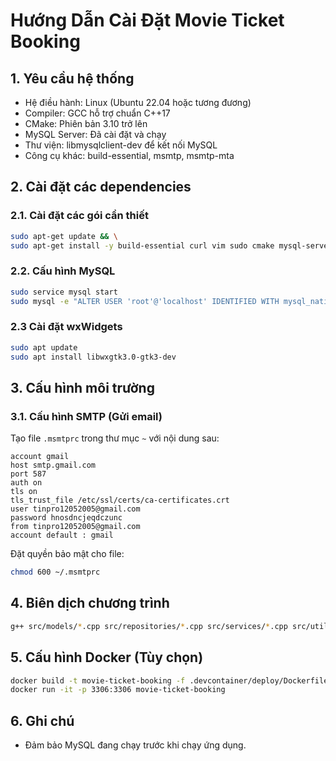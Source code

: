 
# Hướng Dẫn Cài Đặt Movie Ticket Booking

## 1. Yêu cầu hệ thống

- Hệ điều hành: Linux (Ubuntu 22.04 hoặc tương đương)  
- Compiler: GCC hỗ trợ chuẩn C++17  
- CMake: Phiên bản 3.10 trở lên  
- MySQL Server: Đã cài đặt và chạy  
- Thư viện: libmysqlclient-dev để kết nối MySQL  
- Công cụ khác: build-essential, msmtp, msmtp-mta  

## 2. Cài đặt các dependencies

### 2.1. Cài đặt các gói cần thiết

```bash
sudo apt-get update && \
sudo apt-get install -y build-essential curl vim sudo cmake mysql-server libmysqlclient-dev msmtp msmtp-mta
````

### 2.2. Cấu hình MySQL

```bash
sudo service mysql start
sudo mysql -e "ALTER USER 'root'@'localhost' IDENTIFIED WITH mysql_native_password BY 'rootpassword'; FLUSH PRIVILEGES;"
```
### 2.3 Cài đặt wxWidgets 
```bash
sudo apt update
sudo apt install libwxgtk3.0-gtk3-dev
```
## 3. Cấu hình môi trường

### 3.1. Cấu hình SMTP (Gửi email)

Tạo file `.msmtprc` trong thư mục `~` với nội dung sau:

```
account gmail
host smtp.gmail.com
port 587
auth on
tls on
tls_trust_file /etc/ssl/certs/ca-certificates.crt
user tinpro12052005@gmail.com
password hnosdncjeqdczunc
from tinpro12052005@gmail.com
account default : gmail
```

Đặt quyền bảo mật cho file:

```bash
chmod 600 ~/.msmtprc
```

## 4. Biên dịch chương trình

```bash
g++ src/models/*.cpp src/repositories/*.cpp src/services/*.cpp src/utils/*.cpp src/app/*.cpp src/main.cpp -o release/movie_ticket_booking -lmysqlclient
```

## 5. Cấu hình Docker (Tùy chọn)

```bash
docker build -t movie-ticket-booking -f .devcontainer/deploy/Dockerfile.deploy .
docker run -it -p 3306:3306 movie-ticket-booking
```

## 6. Ghi chú

* Đảm bảo MySQL đang chạy trước khi chạy ứng dụng.

```


